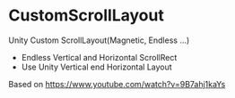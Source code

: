 # CustomScrollLayout
Unity Custom ScrollLayout(Magnetic, Endless ...)
 - Endless Vertical and Horizontal ScrollRect
 - Use Unity Vertical end Horizontal Layout

Based on https://www.youtube.com/watch?v=9B7ahj1kaYs
